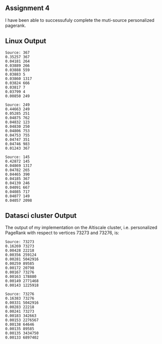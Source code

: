 ## Assignment 4 
  
I have been able to successufuly complete the muti-source personalized pagerank.  

## Linux Output
```
Source:	367
0.35257 367
0.04181 264
0.03889 266
0.03888 559
0.03883 5
0.03860 1317
0.03824 666
0.03817 7
0.03799 4
0.00850 249

Source:	249
0.44663 249
0.05285 251
0.04875 762
0.04832 123
0.04830 250
0.04806 753
0.04753 755
0.04747 351
0.04746 983
0.01243 367

Source:	145
0.42872 145
0.04869 1317
0.04782 265
0.04465 390
0.04185 367
0.04139 246
0.04091 667
0.04085 717
0.04077 149
0.04057 2098
```

## Datasci cluster Output  

The output of my implementation on the Altiscale cluster, i.e. personalized PageRank with respect to vertices 73273 and 73276, is:
```
Source:	73273
0.16269 73273
0.00428 22218
0.00356 259124
0.00281 5042916
0.00259 89585
0.00172 20798
0.00167 73276
0.00163 178880
0.00149 2771468
0.00143 1225918

Source:	73276
0.16383 73276
0.00331 5042916
0.00283 22218
0.00241 73273
0.00183 342663
0.00153 2276567
0.00138 64646
0.00135 89585
0.00135 3434750
0.00133 6897402
```




